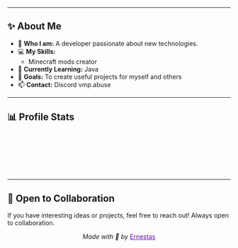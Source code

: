 <div align="center" style="background: linear-gradient(135deg, #6a0dad, #1e90ff, #87ceeb); padding: 20px; border-radius: 15px; color: white; animation: fadeIn 1.5s ease-in-out;">
  <h2>Welcome to my GitHub! ❄️👋</h2>
  <p>Here you'll find my projects, developments, and creative ideas.</p>
  <img src="https://i.gifer.com/origin/66/66a1b3a8f6b2b3aee1db193ad92ef7c2_w200.gif" alt="Animated GIF" width="150">
</div>

---

## ✨ About Me

- 🌟 **Who I am:** A developer passionate about new technologies.
- 💻 **My Skills:**
  - Minecraft mods creator
- 🌱 **Currently Learning:** Java
- 🎯 **Goals:** To create useful projects for myself and others
- 📫 **Contact:** Discord vmp.abuse

---

## 📊 Profile Stats

<div align="center" style="backdrop-filter: blur(10px); background: rgba(106, 13, 173, 0.3); padding: 20px; border-radius: 15px; border: 2px solid rgba(255, 255, 255, 0.8); animation: slideIn 1.5s ease-in-out;">
  
  ![Top Languages](https://github-readme-stats.vercel.app/api/top-langs/?username=izzo3oh3&layout=compact&theme=tokyonight)

</div>

---

## 🤝 Open to Collaboration

If you have interesting ideas or projects, feel free to reach out! Always open to collaboration.

<div align="center">
  <p><i>Made with 💜 by</i> <a href="https://github.com/izzo3oh3" style="color: #6a0dad;">Ernestas</a></p>
</div>

<style>
@keyframes fadeIn {
  from { opacity: 0; }
  to { opacity: 1; }
}

@keyframes slideIn {
  from { transform: translateY(-10px); opacity: 0; }
  to { transform: translateY(0); opacity: 1; }
}
</style>
